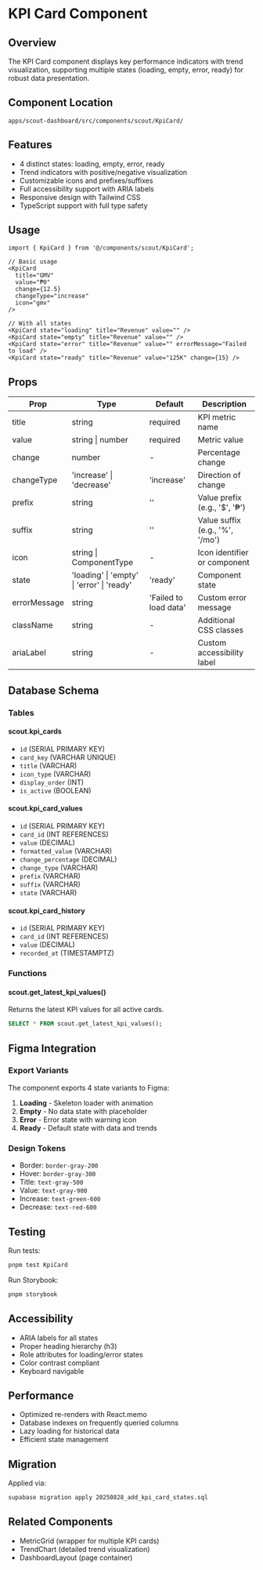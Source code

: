 # KPI Card Component

## Overview
The KPI Card component displays key performance indicators with trend visualization, supporting multiple states (loading, empty, error, ready) for robust data presentation.

## Component Location
`apps/scout-dashboard/src/components/scout/KpiCard/`

## Features
- 4 distinct states: loading, empty, error, ready
- Trend indicators with positive/negative visualization
- Customizable icons and prefixes/suffixes
- Full accessibility support with ARIA labels
- Responsive design with Tailwind CSS
- TypeScript support with full type safety

## Usage

```tsx
import { KpiCard } from '@/components/scout/KpiCard';

// Basic usage
<KpiCard
  title="GMV"
  value="₱0"
  change={12.5}
  changeType="increase"
  icon="gmv"
/>

// With all states
<KpiCard state="loading" title="Revenue" value="" />
<KpiCard state="empty" title="Revenue" value="" />
<KpiCard state="error" title="Revenue" value="" errorMessage="Failed to load" />
<KpiCard state="ready" title="Revenue" value="125K" change={15} />
```

## Props

| Prop | Type | Default | Description |
|------|------|---------|-------------|
| title | string | required | KPI metric name |
| value | string \| number | required | Metric value |
| change | number | - | Percentage change |
| changeType | 'increase' \| 'decrease' | 'increase' | Direction of change |
| prefix | string | '' | Value prefix (e.g., '$', '₱') |
| suffix | string | '' | Value suffix (e.g., '%', '/mo') |
| icon | string \| ComponentType | - | Icon identifier or component |
| state | 'loading' \| 'empty' \| 'error' \| 'ready' | 'ready' | Component state |
| errorMessage | string | 'Failed to load data' | Custom error message |
| className | string | - | Additional CSS classes |
| ariaLabel | string | - | Custom accessibility label |

## Database Schema

### Tables

#### scout.kpi_cards
- `id` (SERIAL PRIMARY KEY)
- `card_key` (VARCHAR UNIQUE)
- `title` (VARCHAR)
- `icon_type` (VARCHAR)
- `display_order` (INT)
- `is_active` (BOOLEAN)

#### scout.kpi_card_values
- `id` (SERIAL PRIMARY KEY)
- `card_id` (INT REFERENCES)
- `value` (DECIMAL)
- `formatted_value` (VARCHAR)
- `change_percentage` (DECIMAL)
- `change_type` (VARCHAR)
- `prefix` (VARCHAR)
- `suffix` (VARCHAR)
- `state` (VARCHAR)

#### scout.kpi_card_history
- `id` (SERIAL PRIMARY KEY)
- `card_id` (INT REFERENCES)
- `value` (DECIMAL)
- `recorded_at` (TIMESTAMPTZ)

### Functions

#### scout.get_latest_kpi_values()
Returns the latest KPI values for all active cards.

```sql
SELECT * FROM scout.get_latest_kpi_values();
```

## Figma Integration

### Export Variants
The component exports 4 state variants to Figma:
1. **Loading** - Skeleton loader with animation
2. **Empty** - No data state with placeholder
3. **Error** - Error state with warning icon
4. **Ready** - Default state with data and trends

### Design Tokens
- Border: `border-gray-200`
- Hover: `border-gray-300`
- Title: `text-gray-500`
- Value: `text-gray-900`
- Increase: `text-green-600`
- Decrease: `text-red-600`

## Testing

Run tests:
```bash
pnpm test KpiCard
```

Run Storybook:
```bash
pnpm storybook
```

## Accessibility

- ARIA labels for all states
- Proper heading hierarchy (h3)
- Role attributes for loading/error states
- Color contrast compliant
- Keyboard navigable

## Performance

- Optimized re-renders with React.memo
- Database indexes on frequently queried columns
- Lazy loading for historical data
- Efficient state management

## Migration

Applied via:
```bash
supabase migration apply 20250828_add_kpi_card_states.sql
```

## Related Components
- MetricGrid (wrapper for multiple KPI cards)
- TrendChart (detailed trend visualization)
- DashboardLayout (page container)
